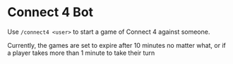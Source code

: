 # Connect 4 Bot

Use `/connect4 <user>` to start a game of Connect 4 against someone.

Currently, the games are set to expire after 10 minutes no matter what, or
if a player takes more than 1 minute to take their turn